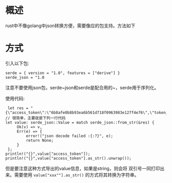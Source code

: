 概述
====

rust中不像golang中json转换方便，需要像应的包支持。方法如下

方式
====

引入以下包:

``` {.rust}
serde = { version = "1.0", features = ["derive"] }
serde_json = "1.0
```

注意不要使用json包，serde~json和serde是配合用的~，serde用于序列化。

使用代码:

``` {.rust}
 let res = "{\"access_token\":\"6b8afe0b8b93ea6b561d718f0963983e127f4e76\",\"token_type\":\"bearer\",\"scope\":\"\"}";
// 很简单，主要就是下列一行代码
let value: serde_json::Value = match serde_json::from_str(&res) {
     Ok(v) => v,
     Err(e) => {
         error!("json decode failed :{:?}", e);
         return None;
     }
 };
println!("{}",value["access_token"]);
println!("{}",value["access_token"].as_str().unwrap());

```

但是要注意这种方式导出的value信息，如果是string，则会将
双引号一同打印出来。需要使用 `value["xxx""].as_str()`
的方式将其转换为字符串。
